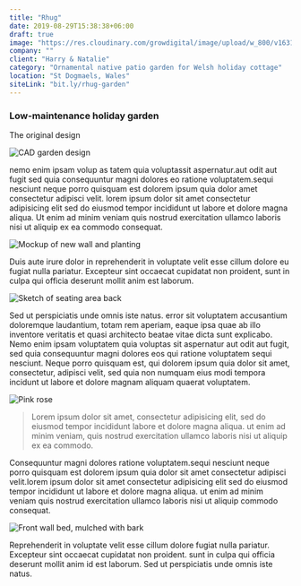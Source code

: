 ```yaml
---
title: "Rhug"
date: 2019-08-29T15:38:38+06:00
draft: true
image: "https://res.cloudinary.com/growdigital/image/upload/w_800/v1631308152/rhug/scabious.jpg"
company: ""
client: "Harry & Natalie"
category: "Ornamental native patio garden for Welsh holiday cottage"
location: "St Dogmaels, Wales"
siteLink: "bit.ly/rhug-garden"
---
```


### Low-maintenance holiday garden
          
The original design 

<img class="img-fluid mb-4" alt="CAD garden design" src="https://res.cloudinary.com/growdigital/image/upload/w_800/v1601031027/rhug/cad-rhug-0.42-patio.png">

nemo enim ipsam volup as tatem quia voluptassit aspernatur.aut odit aut fugit sed quia consequuntur
magni dolores eo ratione voluptatem.sequi nesciunt neque porro quisquam est dolorem ipsum quia dolor
amet consectetur adipisci velit. lorem ipsum dolor sit amet consectetur adipisicing elit sed do eiusmod
tempor incididunt ut labore et dolore magna aliqua. Ut enim ad minim veniam quis nostrud exercitation
ullamco laboris nisi ut aliquip ex ea commodo consequat.

<img class="img-fluid mb-4" alt="Mockup of new wall and planting" src="https://res.cloudinary.com/growdigital/image/upload/w_800/v1587990468/rhug/wall-garden-sketch-beds.png">

Duis aute irure dolor in reprehenderit in voluptate velit esse cillum dolore eu fugiat nulla pariatur.
Excepteur sint occaecat cupidatat non proident, sunt in culpa qui officia deserunt mollit anim est
laborum. 

<img class="img-fluid mb-4" alt="Sketch of seating area back" src="https://res.cloudinary.com/growdigital/image/upload/w_800/v1588324589/rhug/rhug-green-roof-sketch.jpg">

Sed ut perspiciatis unde omnis iste natus. error sit voluptatem accusantium doloremque laudantium,
totam rem aperiam, eaque ipsa quae ab illo inventore veritatis et quasi architecto beatae vitae dicta
sunt explicabo. Nemo enim ipsam voluptatem quia voluptas sit aspernatur aut odit aut fugit, sed quia
consequuntur magni dolores eos qui ratione voluptatem sequi nesciunt. Neque porro quisquam est, qui
dolorem ipsum quia dolor sit amet, consectetur, adipisci velit, sed quia non numquam eius modi tempora
incidunt ut labore et dolore magnam aliquam quaerat voluptatem.

<img class="img-fluid mb-4" alt="Pink rose" src="https://res.cloudinary.com/growdigital/image/upload/w_800/v1631308259/rhug/rose-james-galway.jpg">


>Lorem ipsum dolor sit amet, consectetur adipisicing elit, sed do eiusmod tempor incididunt labore et dolore magna aliqua. ut enim ad minim veniam, quis nostrud exercitation ullamco laboris nisi ut aliquip ex ea commodo.
          
Consequuntur magni dolores ratione voluptatem.sequi nesciunt neque porro quisquam est dolorem ipsum quia
dolor sit amet consectetur adipisci velit.lorem ipsum dolor sit amet consectetur adipisicing elit
sed do eiusmod tempor incididunt ut labore et dolore magna aliqua. ut enim ad minim veniam quis nostrud
exercitation ullamco laboris nisi ut aliquip commodo consequat. 

<img class="img-fluid mb-4" alt="Front wall bed, mulched with bark" src="https://res.cloudinary.com/growdigital/image/upload/w_800/v1631825839/rhug/rhug-front-wall-169.jpg">

Reprehenderit in voluptate velit esse cillum dolore fugiat nulla pariatur. Excepteur sint occaecat
cupidatat
non proident. sunt in culpa qui officia deserunt mollit anim id est laborum. Sed ut perspiciatis
unde omnis iste natus.
